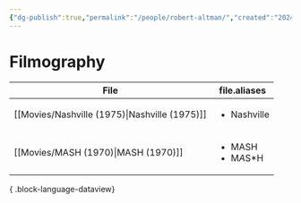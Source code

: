```yaml
---
{"dg-publish":true,"permalink":"/people/robert-altman/","created":"2024-06-17","updated":"2024-06-17"}
---
```



# Filmography

| File                                             | file.aliases                           |
| ------------------------------------------------ | -------------------------------------- |
| [[Movies/Nashville (1975)\|Nashville (1975)]] | <ul><li>Nashville</li></ul>            |
| [[Movies/MASH (1970)\|MASH (1970)]]           | <ul><li>MASH</li><li>M*A*S*H</li></ul> |

{ .block-language-dataview}
